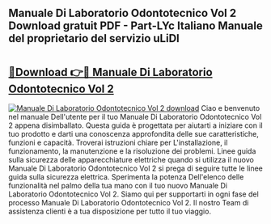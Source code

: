 ## Manuale Di Laboratorio Odontotecnico Vol 2 Download gratuit PDF - Part-LYc Italiano Manuale del proprietario del servizio uLiDI

# <h2><a href="http://dfaczpf.blite.top/?on=Manuale+Di+Laboratorio+Odontotecnico+Vol+2">🔗Download 👉🔴 Manuale Di Laboratorio Odontotecnico Vol 2</a></h2>

[![Manuale Di Laboratorio Odontotecnico Vol 2 download](https://i.imgur.com/lujVjoI.png)](http://dfaczpf.blite.top/?on=Manuale+Di+Laboratorio+Odontotecnico+Vol+2)
Ciao e benvenuto nel manuale Dell'utente per il tuo Manuale Di Laboratorio Odontotecnico Vol 2 appena disimballato. Questa guida è progettata per aiutarti a iniziare con il tuo prodotto e darti una conoscenza approfondita delle sue caratteristiche, funzioni e capacità. Troverai istruzioni chiare per L'installazione, il funzionamento, la manutenzione e la risoluzione dei problemi. Linee guida sulla sicurezza delle apparecchiature elettriche quando si utilizza il nuovo Manuale Di Laboratorio Odontotecnico Vol 2 si prega di seguire tutte le linee guida sulla sicurezza elettrica. Sperimenta la potenza Dell'elenco delle funzionalità nel palmo della tua mano con il tuo nuovo Manuale Di Laboratorio Odontotecnico Vol 2. Siamo qui per supportarti in ogni fase del processo Manuale Di Laboratorio Odontotecnico Vol 2. Il nostro Team di assistenza clienti è a tua disposizione per tutto il tuo viaggio.
